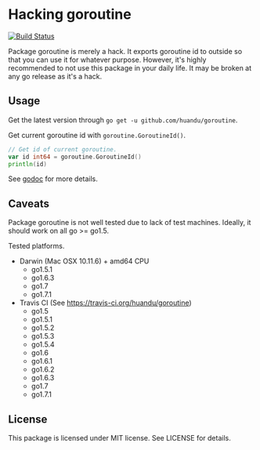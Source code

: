 # Hacking goroutine #

[![Build Status](https://travis-ci.org/huandu/goroutine.png?branch=master)](https://travis-ci.org/huandu/goroutine)

Package goroutine is merely a hack.
It exports goroutine id to outside so that you can use it for whatever purpose.
However, it's highly recommended to not use this package in your daily life.
It may be broken at any go release as it's a hack.

## Usage ##

Get the latest version through `go get -u github.com/huandu/goroutine`.

Get current goroutine id with `goroutine.GoroutineId()`.

```go
// Get id of current goroutine.
var id int64 = goroutine.GoroutineId()
println(id)
```

See [godoc](https://godoc.org/github.com/huandu/goroutine) for more details.

## Caveats ##

Package goroutine is not well tested due to lack of test machines.
Ideally, it should work on all go >= go1.5.

Tested platforms.
* Darwin (Mac OSX 10.11.6) + amd64 CPU
    * go1.5.1
    * go1.6.3
    * go1.7
    * go1.7.1
* Travis CI (See https://travis-ci.org/huandu/goroutine)
    * go1.5
    * go1.5.1
    * go1.5.2
    * go1.5.3
    * go1.5.4
    * go1.6
    * go1.6.1
    * go1.6.2
    * go1.6.3
    * go1.7
    * go1.7.1

## License ##

This package is licensed under MIT license. See LICENSE for details.
